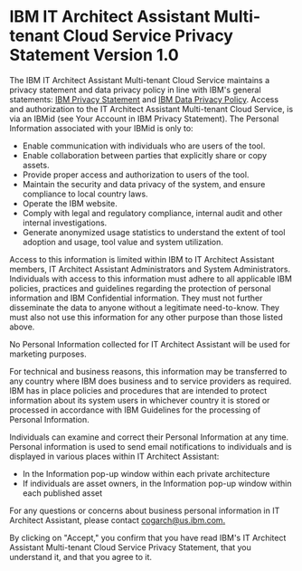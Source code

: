 # IBM IT Architect Assistant Multi-tenant Cloud Service Privacy Statement Version 1.0



The IBM IT Architect Assistant Multi-tenant Cloud Service maintains a privacy statement and data privacy policy in line with IBM's general statements: [IBM Privacy Statement](https://www.ibm.com/privacy) and [IBM Data Privacy Policy](https://www.ibm.org/responsibility/reports-and-policies?_ga=2.61781164.1010051121.1640703209-373155829.1638818877#dataPrivacy). Access and authorization to the IT Architect Assistant Multi-tenant Cloud Service, is via an IBMid (see Your Account in IBM Privacy Statement).  The Personal Information associated with your IBMid is only to:

- Enable communication with individuals who are users of the tool.
- Enable collaboration between parties that explicitly share or copy assets.
- Provide proper access and authorization to users of the tool.
- Maintain the security and data privacy of the system, and ensure compliance to local country laws.
- Operate the IBM website.
- Comply with legal and regulatory compliance, internal audit and other internal investigations.
- Generate anonymized usage statistics to understand the extent of tool adoption and usage, tool value and system utilization.

Access to this information is limited within IBM to IT Architect Assistant members, IT Architect Assistant Administrators and System Administrators.  Individuals with access to this information must adhere to all  applicable IBM policies, practices and guidelines regarding the  protection of personal information and IBM Confidential information.  They must not further disseminate the data to anyone without a  legitimate need-to-know. They must also not use this information for any other purpose than those listed above.

No Personal Information collected for IT Architect Assistant will be used for marketing purposes.

For technical and business reasons, this information may be transferred to  any country where IBM does business and to service providers as  required. IBM has in place policies and procedures that are intended to  protect information about its system users in whichever country it is  stored or processed in accordance with IBM Guidelines for the processing of Personal Information.

Individuals can examine and correct their Personal Information at any time.  Personal information is used to send email notifications to individuals  and is displayed in various places within IT Architect Assistant:

- In the Information pop-up window within each private architecture
- If individuals are asset owners, in the Information pop-up window within each published asset

For any questions or concerns about business personal information in IT Architect Assistant, please contact [cogarch@us.ibm.com.](mailto:cogarch@us.ibm.com)

By clicking on "Accept," you confirm that you have read IBM's IT Architect Assistant Multi-tenant Cloud Service Privacy Statement, that you understand it, and that you agree  to it.